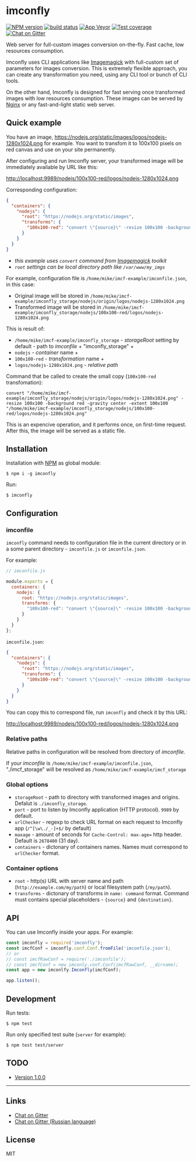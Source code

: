imconfly
========

[![NPM version][npm-image]][npm-url]
[![build status][travis-image]][travis-url]
[![App Veyor][appveyor-image]][appveyor-url]
[![Test coverage][coveralls-image]][coveralls-url]
[![Chat on Gitter][gitter-img]][gitter-url]

Web server for full-custom images conversion on-the-fly. Fast cache, low resources consumption.

Imconfly uses CLI applications like [Imagemagick][imagemagick-url] with full-custom set of
parameters for images conversion. This is extremely flexible approach, you can create any transformation you
need, using any CLI tool or bunch of CLI tools.

On the other hand, Imconfly is designed for fast serving once transformed images with low resources consumption. These 
images can be served by [Nginx][nginx-url] or any fast-and-light static web server.

Quick example
-------------

You have an image, <https://nodejs.org/static/images/logos/nodejs-1280x1024.png> for example. You want to transfom 
it to 100x100 pixels on red canvas and use on your site permanently.

After configuring and run Imconfly server, your transformed image will be immediately available by URL like this:

<http://localhost:9989/nodejs/100x100-red/logos/nodejs-1280x1024.png>

Corresponding configuration:
 
```json
{
  "containers": {
    "nodejs": {
      "root": "https://nodejs.org/static/images",
      "transforms": {
        "100x100-red": "convert \"{source}\" -resize 100x100 -background red -gravity center -extent 100x100 \"{destination}\""
      }
    }
  }
}
```

* *this example uses ``convert`` command from [Imagemagick][imagemagick-url] toolkit*
* *``root`` settings can be local directory path like ``/var/www/my_imgs``*

For example, configuration file is ``/home/mike/imcf-example/imconfile.json``, in this case:

* Original image will be stored in ``/home/mike/imcf-example/imconfly_storage/nodejs/origin/logos/nodejs-1280x1024.png``
* Transformed image will be stored in ``/home/mike/imcf-example/imconfly_storage/nodejs/100x100-red/logos/nodejs-1280x1024.png``

This is result of:

 * `/home/mike/imcf-example/imconfly_storage` - *storageRoot* setting by default - path to *imconfile* + "imconfly_storage" + 
 * `nodejs` - *container* name + 
 * `100x100-red` - *transformation* name + 
 * `logos/nodejs-1280x1024.png` - *relative path* 

Command that be called to create the small copy (`100x100-red` transfomation):

```
convert "/home/mike/imcf-example/imconfly_storage/nodejs/origin/logos/nodejs-1280x1024.png" -resize 100x100 -background red -gravity center -extent 100x100 "/home/mike/imcf-example/imconfly_storage/nodejs/100x100-red/logos/nodejs-1280x1024.png"
```

This is an expencive operation, and it performs once, on first-time request. 
After this, the image will be served as a static file.

Installation
------------

Installation with [NPM][npm-home-url] as global module:

```
$ npm i -g imconfly
```

Run:

```
$ imconfly
```

Configuration
-------------

### imconfile

``imconfly`` command needs to configuration file in the current directory or in a some parent directory - 
``imconfile.js`` or ``imconfile.json``. 

For example:

```javascript
// imconfile.js

module.exports = {
  containers: {
    nodejs: {
      root: "https://nodejs.org/static/images",
      transforms: {
        "100x100-red": "convert \"{source}\" -resize 100x100 -background red -gravity center -extent 100x100 \"{destination}\""
      }
    }
  }
};
```

``imconfile.json``:


```json
{
  "containers": {
    "nodejs": {
      "root": "https://nodejs.org/static/images",
      "transforms": {
        "100x100-red": "convert \"{source}\" -resize 100x100 -background red -gravity center -extent 100x100 \"{destination}\""
      }
    }
  }
}
```

You can copy this to correspond file, run ``imconfly`` and check it by this URL:

<http://localhost:9989/nodejs/100x100-red/logos/nodejs-1280x1024.png>

### Relative paths

Relative paths in configuration will be resolved from directory of *imconfile*.
    
If your *imconfile* is ``/home/mike/imcf-example/imconfile.json``, "./imcf_storage" will be resolved as
``/home/mike/imcf-example/imcf_storage``

### Global options

* ``storageRoot`` - path to directory with transformed images and origins. Defalut is ``./imconfly_storage``.
* ``port`` - port to listen by Imconfly application (HTTP protocol). ``9989`` by default.
* ``urlChecker`` - regexp to check URL format on each request to Imconfly app (``/^[\w\./_-]+$/`` by default)
* ``maxage`` - amount of seconds for ``Cache-Control: max-age=`` http header. Default is ``2678400`` (31 day).
* ``containers`` - dictonary of containers names. Names must correspond to ``urlChecker`` format.

### Container options

* ```root``` - http(s) URL with server name and path (```http://example.com/my/path```) or local filesystem path 
  (```/my/path```).
* ```transforms``` - dictonary of transforms in ```name: command``` format. Command must contains special placeholders - 
  ```{source}``` and ```{destination}```. 
  
API
---

You can use Imconfly inside your apps. For example:

```javascript
const imconfly = require('imconfly');
const imcfConf = imconfly.conf.Conf.fromFile('imconfile.json');
// or
// const imcfRawConf = require('./imconfile'); 
// const imcfConf = new imconly.conf.Conf(imcfRawConf, __dirname); 
const app = new imconlfy.Imconfly(imcfConf);

app.listen();
```

Development
-----------

Run tests:

```
$ npm test
```

Run only specified test suite (``server`` for example):

```
$ npm test test/server
```

TODO
----

* [Version 1.0.0](https://github.com/imconfly/imconfly/milestone/1)

--------------------------------------------------------------------------

Links
-----

* [Chat on Gitter][gitter-url]
* [Chat on Gitter (Russian language)][gitter-url-ru] 

License
-------

MIT


[npm-image]: https://img.shields.io/npm/v/imconfly.svg
[npm-url]: https://www.npmjs.com/package/imconfly
[travis-image]: https://img.shields.io/travis/imconfly/imconfly/master.svg
[travis-url]: https://travis-ci.org/imconfly/imconfly
[coveralls-image]: https://img.shields.io/codecov/c/github/imconfly/imconfly.svg
[coveralls-url]: https://codecov.io/github/imconfly/imconfly?branch=master
[imagemagick-url]: http://www.imagemagick.org
[nginx-url]: http://nginx.org
[npm-home-url]: https://www.npmjs.com
[gitter-img]: https://badges.gitter.im/imconfly/imconfly.svg
[gitter-url]: https://gitter.im/imconfly/imconfly
[gitter-url-ru]: https://gitter.im/imconfly/imconfly-ru
[appveyor-image]: https://img.shields.io/appveyor/ci/i-erokhin/imconfly/master.svg?label=windows%20build
[appveyor-url]: https://ci.appveyor.com/project/i-erokhin/imconfly/branch/master
